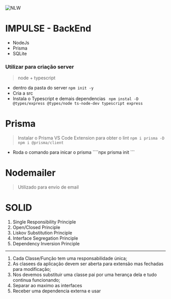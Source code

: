 
![NLW](https://i.imgur.com/2y5GdI3.png)
# IMPULSE - BackEnd

- NodeJs
- Prisma
- SQLite


### Utilizar para criação server 
> node + typescript
- dentro da pasta do server
```npm init -y```
- Cria a src
- Instala o Typescript e demais dependencias
```  npm instal -D @types/express @types/node ts-node-dev typescript express ```


# Prisma
> Instalar o Prisma VS Code Extension para obter o lint
``` npm i prisma -D ```
``` npm i @prisma/client  ```
- Roda o comando para inicar o prisma 
````npx prisma init ```

# Nodemailer
> Utilizado para envio de email 

# SOLID
1. Single Responsibility Principle
2. Open/Closed Principle
3. Liskov Substitution Principle
4. Interface Segregation Principle
5. Dependency Inversion Principle
---------------------------------------------
1. Cada Classe/Função tem uma responsabilidade única;
2. As clasees da aplicação devem ser aberta para extensão mas fechadas para modificação;
3. Nos devemos substituir uma classe pai por uma herança dela e tudo continua funcionando;
4. Separar ao maximo as interfaces
5. Receber uma dependencia externa e usar